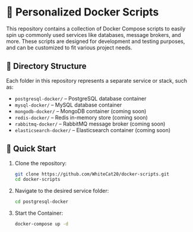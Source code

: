 # 🐳 Personalized Docker Scripts

This repository contains a collection of Docker Compose scripts to easily spin up commonly used services like databases, message brokers, and more. These scripts are designed for development and testing purposes, and can be customized to fit various project needs.

## 📁 Directory Structure

Each folder in this repository represents a separate service or stack, such as:

- `postgresql-docker/` – PostgreSQL database container
- `mysql-docker/` – MySQL database container
- `mongodb-docker/` – MongoDB container (coming soon)
- `redis-docker/` – Redis in-memory store (coming soon)
- `rabbitmq-docker/` – RabbitMQ message broker (coming soon)
- `elasticsearch-docker/` – Elasticsearch container (coming soon)

## 🚀 Quick Start

1. Clone the repository:

   ```bash
   git clone https://github.com/WhiteCat20/docker-scripts.git
   cd docker-scripts
2. Navigate to the desired service folder:

    ```bash
    cd postgresql-docker
3. Start the Container:

    ```bash
    docker-compose up -d

